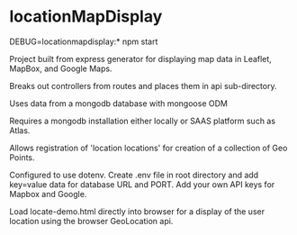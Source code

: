 # locationMapDisplay
DEBUG=locationmapdisplay:* npm start

Project built from express generator for displaying map data in Leaflet, MapBox, and Google Maps.

Breaks out controllers from routes and places them in api sub-directory.

Uses data from a mongodb database with mongoose ODM

Requires a mongodb installation either locally or SAAS platform such as Atlas.

Allows registration of 'location locations' for creation of a collection of Geo Points.

Configured to use dotenv. Create .env file in root directory and add key=value data for database URL and PORT.
Add your own API keys for Mapbox and Google.  

Load locate-demo.html directly into browser for a display of the user location using the browser GeoLocation api.